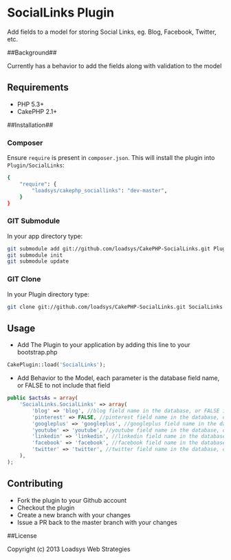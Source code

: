 # SocialLinks Plugin #

Add fields to a model for storing Social Links, eg. Blog, Facebook, Twitter, etc.

##Background##

Currently has a behavior to add the fields along with validation to the model

## Requirements ##

* PHP 5.3+
* CakePHP 2.1+

##Installation##

### Composer ###

Ensure `require` is present in `composer.json`. This will install the plugin into `Plugin/SocialLinks`:

````bash
{
	"require": {
		"loadsys/cakephp_sociallinks": "dev-master",
	}
}
````

### GIT Submodule ###

In your app directory type:

````bash
git submodule add git://github.com/loadsys/CakePHP-SocialLinks.git Plugin/SocialLinks
git submodule init
git submodule update
````

### GIT Clone ###

In your Plugin directory type:

````bash
git clone git://github.com/loadsys/CakePHP-SocialLinks.git SocialLinks
````

## Usage ##

* Add The Plugin to your application by adding this line to your bootstrap.php

````php
CakePlugin::load('SocialLinks');
````

* Add Behavior to the Model, each parameter is the database field name, or FALSE to not include that field

````php
public $actsAs = array(
	'SocialLinks.SocialLinks' => array(
		'blog' => 'blog', //blog field name in the database, or FALSE if you don't have this field
		'pinterest' => FALSE, //pinterest field name in the database, or FALSE if you don't have this field
		'googleplus' => 'googleplus', //googleplus field name in the database, or FALSE if you don't have this field
		'youtube' => 'youtube', //youtube field name in the database, or FALSE if you don't have this field
		'linkedin' => 'linkedin', //linkedin field name in the database, or FALSE if you don't have this field
		'facebook' => 'facebook', //facebook field name in the database, or FALSE if you don't have this field
		'twitter' => 'twitter', //twitter field name in the database, or FALSE if you don't have this field
	),
);
````

## Contributing

* Fork the plugin to your Github account
* Checkout the plugin
* Create a new branch with your changes
* Issue a PR back to the master branch with your changes

##License

Copyright (c) 2013 Loadsys Web Strategies
